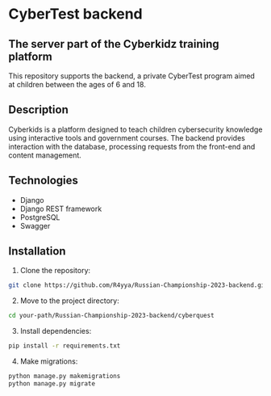 # CyberTest backend

## The server part of the Cyberkidz training platform

This repository supports the backend, a private CyberTest program aimed at children between the ages of 6 and 18.

## Description

Cyberkids is a platform designed to teach children cybersecurity knowledge using interactive tools and government courses. The backend provides interaction with the database, processing requests from the front-end and content management.

## Technologies

- Django
- Django REST framework
- PostgreSQL
- Swagger

## Installation

1. Clone the repository:

```bash
git clone https://github.com/R4yya/Russian-Championship-2023-backend.git

```

2. Move to the project directory:
```bash
cd your-path/Russian-Championship-2023-backend/cyberquest
```

3. Install dependencies:
```bash
pip install -r requirements.txt

```

4. Make migrations:
```bash
python manage.py makemigrations
python manage.py migrate

```
